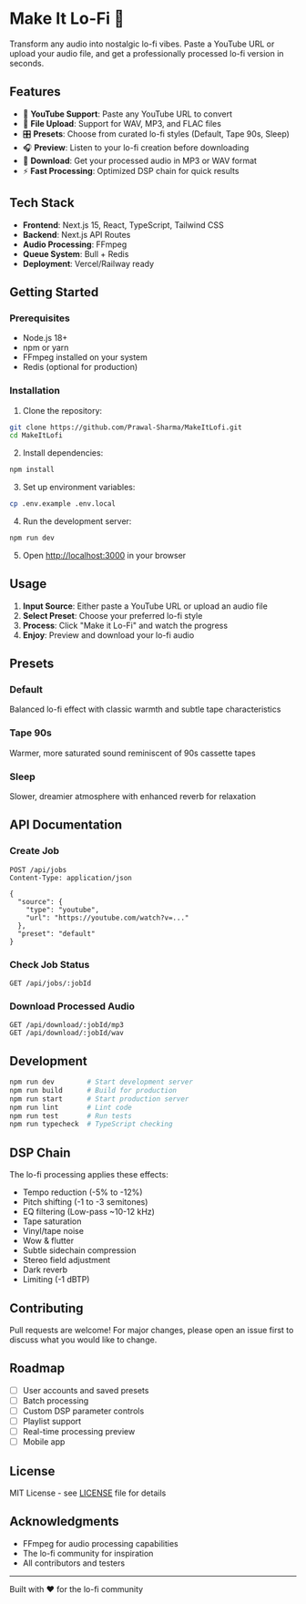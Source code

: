 # Make It Lo-Fi 🎵

Transform any audio into nostalgic lo-fi vibes. Paste a YouTube URL or upload your audio file, and get a professionally processed lo-fi version in seconds.

## Features

- 🎥 **YouTube Support**: Paste any YouTube URL to convert
- 📁 **File Upload**: Support for WAV, MP3, and FLAC files
- 🎛️ **Presets**: Choose from curated lo-fi styles (Default, Tape 90s, Sleep)
- 🎧 **Preview**: Listen to your lo-fi creation before downloading
- 💾 **Download**: Get your processed audio in MP3 or WAV format
- ⚡ **Fast Processing**: Optimized DSP chain for quick results

## Tech Stack

- **Frontend**: Next.js 15, React, TypeScript, Tailwind CSS
- **Backend**: Next.js API Routes
- **Audio Processing**: FFmpeg
- **Queue System**: Bull + Redis
- **Deployment**: Vercel/Railway ready

## Getting Started

### Prerequisites

- Node.js 18+ 
- npm or yarn
- FFmpeg installed on your system
- Redis (optional for production)

### Installation

1. Clone the repository:
```bash
git clone https://github.com/Prawal-Sharma/MakeItLofi.git
cd MakeItLofi
```

2. Install dependencies:
```bash
npm install
```

3. Set up environment variables:
```bash
cp .env.example .env.local
```

4. Run the development server:
```bash
npm run dev
```

5. Open [http://localhost:3000](http://localhost:3000) in your browser

## Usage

1. **Input Source**: Either paste a YouTube URL or upload an audio file
2. **Select Preset**: Choose your preferred lo-fi style
3. **Process**: Click "Make it Lo-Fi" and watch the progress
4. **Enjoy**: Preview and download your lo-fi audio

## Presets

### Default
Balanced lo-fi effect with classic warmth and subtle tape characteristics

### Tape 90s
Warmer, more saturated sound reminiscent of 90s cassette tapes

### Sleep
Slower, dreamier atmosphere with enhanced reverb for relaxation

## API Documentation

### Create Job
```http
POST /api/jobs
Content-Type: application/json

{
  "source": {
    "type": "youtube",
    "url": "https://youtube.com/watch?v=..."
  },
  "preset": "default"
}
```

### Check Job Status
```http
GET /api/jobs/:jobId
```

### Download Processed Audio
```http
GET /api/download/:jobId/mp3
GET /api/download/:jobId/wav
```

## Development

```bash
npm run dev        # Start development server
npm run build      # Build for production
npm run start      # Start production server
npm run lint       # Lint code
npm run test       # Run tests
npm run typecheck  # TypeScript checking
```

## DSP Chain

The lo-fi processing applies these effects:
- Tempo reduction (-5% to -12%)
- Pitch shifting (-1 to -3 semitones)
- EQ filtering (Low-pass ~10-12 kHz)
- Tape saturation
- Vinyl/tape noise
- Wow & flutter
- Subtle sidechain compression
- Stereo field adjustment
- Dark reverb
- Limiting (-1 dBTP)

## Contributing

Pull requests are welcome! For major changes, please open an issue first to discuss what you would like to change.

## Roadmap

- [ ] User accounts and saved presets
- [ ] Batch processing
- [ ] Custom DSP parameter controls
- [ ] Playlist support
- [ ] Real-time processing preview
- [ ] Mobile app

## License

MIT License - see [LICENSE](LICENSE) file for details

## Acknowledgments

- FFmpeg for audio processing capabilities
- The lo-fi community for inspiration
- All contributors and testers

---

Built with ❤️ for the lo-fi community